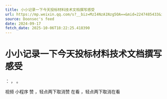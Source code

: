 ```yaml
---
title: 小小记录一下今天投标材料技术文档撰写感受
url: https://mp.weixin.qq.com/s?__biz=MzI4NzA1Nzg5OA==&mid=2247485433&idx=3&sn=f1c2049a46f9efe5850b4ddf1ede5b98
source: Doonsec's feed
date: 2024-09-17
fetch_date: 2025-10-06T18:22:25.418390
---
```


# 小小记录一下今天投标材料技术文档撰写感受

：
，
。

视频
小程序
赞
，轻点两下取消赞
在看
，轻点两下取消在看